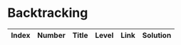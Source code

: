 # Backtracking

| Index | Number | Title | Level | Link | Solution |
| ----- | ------ | ----- | ----- | ---- | -------- |
